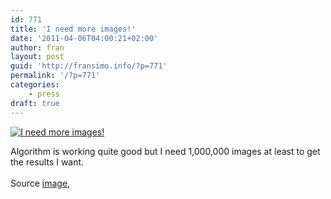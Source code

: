 ```yaml
---
id: 771
title: 'I need more images!'
date: '2011-04-06T04:00:21+02:00'
author: fran
layout: post
guid: 'http://fransimo.info/?p=771'
permalink: '/?p=771'
categories:
    - press
draft: true
---
```


<a href="http://www.flickr.com/photos/fransimo/3050191086/" title="I need more images!"><img src="http://fransimo.info/wp-content/uploads/2011/04/3050191086_9678abdc42.jpg" alt="I need more images!"   title="I need more images!" /></a>
<br />
<p>
Algorithm is working quite good but I need 1,000,000 images  at least to get the results I want.<br />
<br />
Source <a href="http://www.flickr.com/photos/f1_power/3026169001/in/pool-71332142@N00">image</a>,
</p>
<p>

</p>